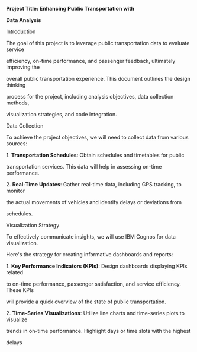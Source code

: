 ﻿<a name="br1"></a> 

**Project Title: Enhancing Public Transportation with**

**Data Analysis**

Introduction

The goal of this project is to leverage public transportation data to evaluate service

efficiency, on-time performance, and passenger feedback, ultimately improving the

overall public transportation experience. This document outlines the design thinking

process for the project, including analysis objectives, data collection methods,

visualization strategies, and code integration.

Data Collection

To achieve the project objectives, we will need to collect data from various sources:

1\. **Transportation Schedules**: Obtain schedules and timetables for public

transportation services. This data will help in assessing on-time performance.

2\. **Real-Time Updates**: Gather real-time data, including GPS tracking, to monitor

the actual movements of vehicles and identify delays or deviations from

schedules.

Visualization Strategy

To effectively communicate insights, we will use IBM Cognos for data visualization.

Here's the strategy for creating informative dashboards and reports:

1\. **Key Performance Indicators (KPIs)**: Design dashboards displaying KPIs related

to on-time performance, passenger satisfaction, and service efficiency. These KPIs

will provide a quick overview of the state of public transportation.

2\. **Time-Series Visualizations**: Utilize line charts and time-series plots to visualize

trends in on-time performance. Highlight days or time slots with the highest

delays

